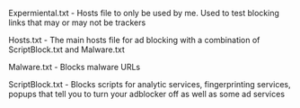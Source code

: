 Expermiental.txt - Hosts file to only be used by me. Used to test blocking links that may or may not be trackers

Hosts.txt - The main hosts file for ad blocking with a combination of ScriptBlock.txt and Malware.txt

Malware.txt - Blocks malware URLs

ScriptBlock.txt - Blocks scripts for analytic services, fingerprinting services, popups that tell you to turn your adblocker off as well as some ad services

